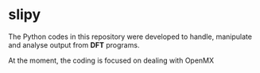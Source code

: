 # slipy #

The Python codes in this repository were developed to handle, manipulate and analyse output from **DFT** programs. 

At the moment, the coding is focused on dealing with OpenMX
